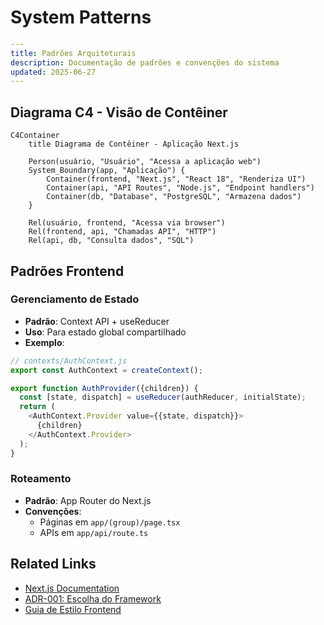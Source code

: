 # System Patterns

```yaml
---
title: Padrões Arquiteturais
description: Documentação de padrões e convenções do sistema
updated: 2025-06-27
---
```

## Diagrama C4 - Visão de Contêiner

```mermaid
C4Container
    title Diagrama de Contêiner - Aplicação Next.js

    Person(usuário, "Usuário", "Acessa a aplicação web")
    System_Boundary(app, "Aplicação") {
        Container(frontend, "Next.js", "React 18", "Renderiza UI")
        Container(api, "API Routes", "Node.js", "Endpoint handlers")
        Container(db, "Database", "PostgreSQL", "Armazena dados")
    }

    Rel(usuário, frontend, "Acessa via browser")
    Rel(frontend, api, "Chamadas API", "HTTP")
    Rel(api, db, "Consulta dados", "SQL")
```

## Padrões Frontend

### Gerenciamento de Estado
- **Padrão**: Context API + useReducer
- **Uso**: Para estado global compartilhado
- **Exemplo**:
```javascript
// contexts/AuthContext.js
export const AuthContext = createContext();

export function AuthProvider({children}) {
  const [state, dispatch] = useReducer(authReducer, initialState);
  return (
    <AuthContext.Provider value={{state, dispatch}}>
      {children}
    </AuthContext.Provider>
  );
}
```

### Roteamento
- **Padrão**: App Router do Next.js
- **Convenções**:
  - Páginas em `app/(group)/page.tsx`
  - APIs em `app/api/route.ts`

## Related Links
- [Next.js Documentation](https://nextjs.org/docs)
- [ADR-001: Escolha do Framework](./decisionLog.md#adr-001)
- [Guia de Estilo Frontend](./style-guide.md)
